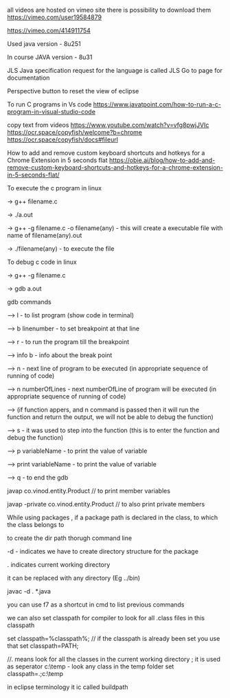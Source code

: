 all videos are hosted on vimeo site there is possibility to download them
https://vimeo.com/user19584879

https://vimeo.com/414911754

Used java version - 8u251

In course JAVA version - 8u31

JLS
Java specification request for the language is called JLS
Go to page for documentation

Perspective button to reset the view of eclipse

To run C programs in Vs code
https://www.javatpoint.com/how-to-run-a-c-program-in-visual-studio-code

copy text from videos
https://www.youtube.com/watch?v=vfg8pwjJVIc
https://ocr.space/copyfish/welcome?b=chrome
https://ocr.space/copyfish/docs#fileurl

How to add and remove custom keyboard shortcuts and hotkeys for a Chrome Extension in 5 seconds flat
https://obie.ai/blog/how-to-add-and-remove-custom-keyboard-shortcuts-and-hotkeys-for-a-chrome-extension-in-5-seconds-flat/

To execute the c program in linux

-> g++ filename.c

-> ./a.out

-> g++ -g filename.c -o filename(any)  - this will create a executable file with name of filename(any).out

-> ./filename(any) - to execute the file

To debug c code in linux

-> g++ -g filename.c

-> gdb a.out

gdb commands

--> l - to list program (show code in terminal)

--> b linenumber - to set breakpoint at that line

--> r - to run the program till the breakpoint

--> info b - info about the break point

--> n - next line of program to be executed (in appropriate sequence of running of code)

--> n numberOfLines - next numberOfLine of program will be executed (in appropriate sequence of running of code)

--> (if function appers, and n command is passed then it will run the function and return the output, we will not be able to debug the function)

--> s - it was used to step into the function (this is to enter the function and debug the function)

--> p variableName - to print the value of variable

--> print variableName - to print the value of variable

--> q - to end the gdb

javap co.vinod.entity.Product // to print member variables

javap -private co.vinod.entity.Product // to also print private members

While using packages , if a package path is declared in the class, to which the class belongs to 

to create the dir path thorugh command line

-d  -  indicates we have to create directory structure for the package

.  indicates current working directory

it can be replaced with any directory (Eg    ../bin)

javac -d . *.java


you can use f7 as a shortcut in cmd to list previous commands

we can also set classpath for compiler to look for all .class files in this classpath

set classpath=%classpath%; //  if the classpath is already been set you use that
set classpath=PATH;

//. means look for all the classes in the current working directory
; it is used as seperator
c:\temp - look any class in the temp folder
set classpath=.;c:\temp

in eclipse terminology it ic called buildpath